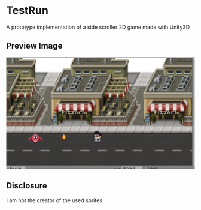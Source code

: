 # TestRun
A prototype implementation of a side scroller 2D game made with Unity3D

## Preview Image
![Preview image](https://github.com/Benny93/TestRun/blob/master/preview.PNG)

## Disclosure

I am not the creator of the used sprites. 

